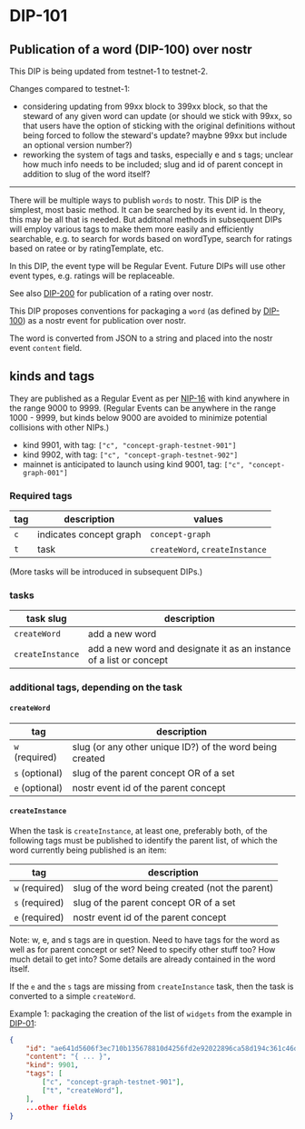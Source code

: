 DIP-101
======

Publication of a word (DIP-100) over nostr
------------------------------

This DIP is being updated from testnet-1 to testnet-2.

Changes compared to testnet-1:
- considering updating from 99xx block to 399xx block, so that the steward of any given word can update (or should we stick with 99xx, so that users have the option of sticking with the original definitions without being forced to follow the steward's update? maybne 99xx but include an optional version number?)
- reworking the system of tags and tasks, especially e and s tags; unclear how much info needs to be included; slug and id of parent concept in addition to slug of the word itself?

-----------------

There will be multiple ways to publish `words` to nostr. This DIP is the simplest, most basic method. It can be searched by its event id. In theory, this may be all that is needed. But additonal methods in subsequent DIPs will employ various tags to make them more easily and efficiently searchable, e.g. to search for words based on wordType, search for ratings based on ratee or by ratingTemplate, etc. 

In this DIP, the event type will be Regular Event. Future DIPs will use other event types, e.g. ratings will be replaceable.

See also [DIP-200](../grapevine/200.md) for publication of a rating over nostr.

This DIP proposes conventions for packaging a `word` (as defined by [DIP-100](100.md)) as a nostr event for publication over nostr.

The word is converted from JSON to a string and placed into the nostr event `content` field.

## kinds and tags

They are published as a Regular Event as per [NIP-16](https://github.com/nostr-protocol/nips/blob/master/16.md) with kind anywhere in the range 9000 to 9999. (Regular Events can be anywhere in the range 1000 - 9999, but kinds below 9000 are avoided to minimize potential collisions with other NIPs.)

- kind 9901, with tag: `["c", "concept-graph-testnet-901"]`
- kind 9902, with tag: `["c", "concept-graph-testnet-902"]`
- mainnet is anticipated to launch using kind 9001, tag: `["c", "concept-graph-001"]`

### Required tags

| tag            | description                      | values |
| ---------------- | -------------------------------- | -------|
| `c`              | indicates concept graph          | `concept-graph` |
| `t`              |  task | `createWord`, `createInstance` |

(More tasks will be introduced in subsequent DIPs.)

### tasks

| task slug            | description                      |
| ---------------- | -------------------------------- |
| `createWord` | add a new word |
| `createInstance` | add a new word and designate it as an instance of a list or concept |

### additional tags, depending on the task

#### `createWord`

| tag            | description                      |
| ---------------- | -------------------------------- |
| `w` (required)             | slug (or any other unique ID?) of the word being created |
| `s` (optional)              | slug of the parent concept OR of a set  |
| `e` (optional)             |  nostr event id of the parent concept |

#### `createInstance`

When the task is `createInstance`, at least one, preferably both, of the following tags must be published to identify the parent list, of which the word currently being published is an item:

| tag            | description                      |
| ---------------- | -------------------------------- |
| `w` (required)             | slug of the word being created (not the parent) |
| `s` (required)              | slug of the parent concept OR of a set  |
| `e` (required)             |  nostr event id of the parent concept |

Note: w, e, and s tags are in question. Need to have tags for the word as well as for parent concept or set? Need to specify other stuff too? How much detail to get into? Some details are already contained in the word itself. 

If the `e` and the `s` tags are missing from `createInstance` task, then the task is converted to a simple `createWord`.

Example 1: packaging the creation of the list of `widgets` from the example in [DIP-01](../01.md):

```json
{
    "id": "ae641d5606f3ec710b135678810d4256fd2e92022896ca58d194c361c46d81f9",
    "content": "{ ... }",
    "kind": 9901,
    "tags": [
        ["c", "concept-graph-testnet-901"],
        ["t", "createWord"],
    ],
    ...other fields
}
```



